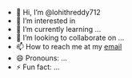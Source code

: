 - 👋 Hi, I’m @lohithreddy712
- 👀 I’m interested in 
- 🌱 I’m currently learning ...
- 💞️ I’m looking to collaborate on ...
- 📫 How to reach me at my [email](mailto:lohithreddy712@gmail.com)
- 😄 Pronouns: ...
- ⚡ Fun fact: ...

<!---
lohithreddy712/lohithreddy712 is a ✨ special ✨ repository because its `README.md` (this file) appears on your GitHub profile.
You can click the Preview link to take a look at your changes.
--->
